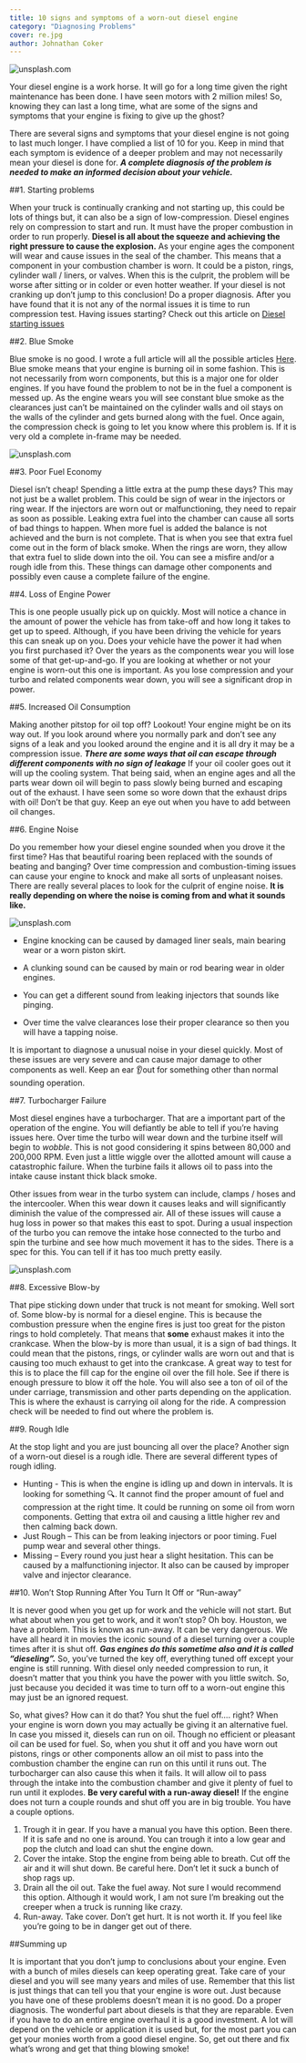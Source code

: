```yaml
---
title: 10 signs and symptoms of a worn-out diesel engine
category: "Diagnosing Problems"
cover: re.jpg
author: Johnathan Coker
---
```


![unsplash.com](./re.jpg)


Your diesel engine is a work horse. It will go for a long time given the right maintenance has been done. I have seen motors with 2 million miles! So, knowing they can last a long time, what are some of the signs and symptoms that your engine is fixing to give up the ghost? 

There are several signs and symptoms that your diesel engine is not going to last much longer. I have complied a list of 10 for you. Keep in mind that each symptom is evidence of a deeper problem and may not necessarily mean your diesel is done for. ***A complete diagnosis of the problem is needed to make an informed decision about your vehicle.***  

##1. Starting problems

When your truck is continually cranking and not starting up, this could be lots of things but, it can also be a sign of low-compression. Diesel engines rely on compression to start and run. It must have the proper combustion in order to run properly. **Diesel is all about the squeeze and achieving the right pressure to cause the explosion.** As your engine ages the component will wear and cause issues in the seal of the chamber. This means that a component in your combustion chamber is worn. It could be a piston, rings, cylinder wall / liners, or valves. When this is the culprit, the problem will be worse after sitting or in colder or even hotter weather. If your diesel is not cranking up don’t jump to this conclusion! Do a proper diagnosis. After you have found that it is not any of the normal issues it is time to run compression test. Having issues starting? Check out this article on [Diesel starting issues]()

##2. Blue Smoke 

Blue smoke is no good. I wrote a full article will all the possible articles [Here](). Blue smoke means that your engine is burning oil in some fashion. This is not necessarily from worn components, but this is a major one for older engines. If you have found the problem to not be in the fuel a component is messed up. As the engine wears you will see constant blue smoke as the clearances just can’t be maintained on the cylinder walls and oil stays on the walls of the cylinder and gets burned along with the fuel. Once again, the compression check is going to let you know where this problem is. If it is very old a complete in-frame may be needed.

![unsplash.com](./ring.jpg)


##3. Poor Fuel Economy

Diesel isn’t cheap! Spending a little extra at the pump these days? This may not just be a wallet problem. This could be sign of wear in the injectors or ring wear. If the injectors are worn out or malfunctioning, they need to repair as soon as possible. Leaking extra fuel into the chamber can cause all sorts of bad things to happen. When more fuel is added the balance is not achieved and the burn is not complete. That is when you see that extra fuel come out in the form of black smoke. When the rings are worn, they allow that extra fuel to slide down into the oil. You can see a misfire and/or a rough idle from this. These things can damage other components and possibly even cause a complete failure of the engine.  


##4. Loss of Engine Power

This is one people usually pick up on quickly. Most will notice a chance in the amount of power the vehicle has from take-off and how long it takes to get up to speed. Although, if you have been driving the vehicle for years this can sneak up on you. Does your vehicle have the power it had when you first purchased it? Over the years as the components wear you will lose some of that get-up-and-go. If you are looking at whether or not your engine is worn-out this one is important. As you lose compression and your turbo and related components wear down, you will see a significant drop in power.  


##5. Increased Oil Consumption

Making another pitstop for oil top off? Lookout! Your engine might be on its way out. If you look around where you normally park and don’t see any signs of a leak and you looked around the engine and it is all dry it may be a compression issue. ***There are some ways that oil can escape through different components with no sign of leakage*** If your oil cooler goes out it will up the cooling system. That being said, when an engine ages and all the parts wear down oil will begin to pass slowly being burned and escaping out of the exhaust. I have seen some so wore down that the exhaust drips with oil! Don’t be that guy. Keep an eye out when you have to add between oil changes.


##6. Engine Noise

Do you remember how your diesel engine sounded when you drove it the first time? Has that beautiful roaring been replaced with the sounds of beating and banging? Over time compression and combustion-timing issues can cause your engine to knock and make all sorts of unpleasant noises. There are really several places to look for the culprit of engine noise. **It is really depending on where the noise is coming from and what it sounds like.** 

![unsplash.com](./sound.jpeg)


- Engine knocking can be caused by damaged liner seals, main bearing wear or a worn piston skirt.

- A clunking sound can be caused by main or rod bearing wear in older engines. 

- You can get a different sound from leaking injectors that sounds like pinging. 

- Over time the valve clearances lose their proper clearance so then you will have a tapping noise. 

It is important to diagnose a unusual noise in your diesel quickly. Most of these issues are very severe and can cause major damage to other components as well. Keep an ear 👂out for something other than normal sounding operation.   

##7. Turbocharger Failure

Most diesel engines have a turbocharger. That are a important part of the operation of the engine. You will defiantly be able to tell if you’re having issues here. Over time the turbo will wear down and the turbine itself will begin to *wobble*. This is not good considering it spins between 80,000 and 200,000 RPM. Even just a little wiggle over the allotted amount will cause a catastrophic failure. When the turbine fails it allows oil to pass into the intake cause instant thick black smoke. 

Other issues from wear in the turbo system can include, clamps / hoses and the intercooler. When this wear down it causes leaks and will significantly diminish the value of the compressed air. All of these issues will cause a hug loss in power so that makes this east to spot. During a usual inspection of the turbo you can remove the intake hose connected to the turbo and spin the turbine and see how much movement it has to the sides. There is a spec for this. You can tell if it has too much pretty easily.  

![unsplash.com](./turbo.jpg)


##8. Excessive Blow-by

That pipe sticking down under that truck is not meant for smoking. Well sort of. Some blow-by is normal for a diesel engine. This is because the combustion pressure when the engine fires is just too great for the piston rings to hold completely. That means that **some** exhaust makes it into the crankcase. When the blow-by is more than usual, it is a sign of bad things. It could mean that the pistons, rings, or cylinder walls are worn out and that is causing too much exhaust to get into the crankcase. A great way to test for this is to place the fill cap for the engine oil over the fill hole. See if there is enough pressure to blow it off the hole. You will also see a ton of oil of the under carriage, transmission and other parts depending on the application. This is where the exhaust is carrying oil along for the ride. A compression check will be needed to find out where the problem is.  


##9. Rough Idle

 At the stop light and you are just bouncing all over the place? Another sign of a worn-out diesel is a rough idle. There are several different types of rough idling. 

-	Hunting - This is when the engine is idling up and down in intervals. It is looking for something 🔍. It cannot find the proper amount of fuel and compression at the right time. It could be running on some oil from worn components. Getting that extra oil and causing a little higher rev and then calming back down.
-	Just Rough – This can be from leaking injectors or poor timing. Fuel pump wear and several other things. 
-	Missing – Every round you just hear a slight hesitation. This can be caused by a malfunctioning injector. It also can be caused by improper valve and injector clearance. 




##10. Won’t Stop Running After You Turn It Off or “Run-away”

It is never good when you get up for work and the vehicle will not start. But what about when you get to work, and it won’t stop? Oh boy. Houston, we have a problem. This is known as run-away. It can be very dangerous. We have all heard it in movies the iconic sound of a diesel turning over a couple times after it is shut off. ***Gas engines do this sometime also and it is called “dieseling”.***  So, you’ve turned the key off, everything tuned off except your engine is still running. With diesel only needed compression to run, it doesn’t matter that you think you have the power with you little switch.  So, just because you decided it was time to turn off to a worn-out engine this may just be an ignored request. 

So, what gives? How can it do that? You shut the fuel off…. right? When your engine is worn down you may actually be giving it an alternative fuel. In case you missed it, diesels can run on oil. Though no efficient or pleasant oil can be used for fuel. So, when you shut it off and you have worn out pistons, rings or other components allow an oil mist to pass into the combustion chamber the engine can run on this until it runs out. The turbocharger can also cause this when it fails. It will allow oil to pass through the intake into the combustion chamber and give it plenty of fuel to run until it explodes. **Be very careful with a run-away diesel!** If the engine does not turn a couple rounds and shut off you are in big trouble. You have a couple options.

1.	Trough it in gear. If you have a manual you have this option. Been there. If it is safe and no one is around. You can trough it into a low gear and pop the clutch and load can shut the engine down. 
2.	Cover the intake. Stop the engine from being able to breath. Cut off the air and it will shut down. Be careful here. Don’t let it suck a bunch of shop rags up. 
3.	Drain all the oil out. Take the fuel away. Not sure I would recommend this option. Although it would work, I am not sure I’m breaking out the creeper when a truck is running like crazy. 
4.	Run-away. Take cover. Don’t get hurt. It is not worth it. If you feel like you’re going to be in danger get out of there.



##Summing up

It is important that you don’t jump to conclusions about your engine. Even with a bunch of miles diesels can keep operating great. Take care of your diesel and you will see many years and miles of use. Remember that this list is just things that can tell you that your engine is wore out. Just because you have one of these problems doesn’t mean it is no good. Do a proper diagnosis. The wonderful part about diesels is that they are reparable. Even if you have to do an entire engine overhaul it is a good investment. A lot will depend on the vehicle or application it is used but, for the most part you can get your monies worth from a good diesel engine. So, get out there and fix what’s wrong and get that thing blowing smoke!

